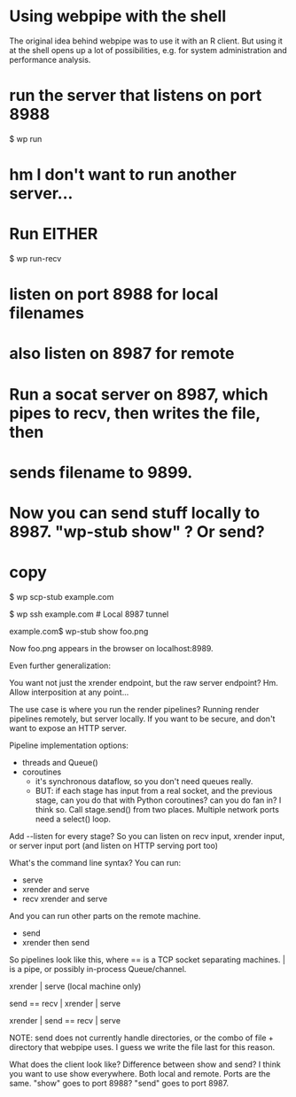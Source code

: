 Using webpipe with the shell
============================

The original idea behind webpipe was to use it with an R client.  But using it
at the shell opens up a lot of possibilities, e.g. for system administration
and performance analysis.

# run the server that listens on port 8988

$ wp run

# hm I don't want to run another server...

# Run EITHER

$ wp run-recv
# listen on port 8988 for local filenames
# also listen on 8987 for remote

# Run a socat server on 8987, which pipes to recv, then writes the file, then
# sends filename to 9899.


# Now you can send stuff locally to 8987.  "wp-stub show" ?  Or send?

 # copy
$ wp scp-stub example.com

$ wp ssh example.com    # Local 8987 tunnel

example.com$ wp-stub show foo.png

Now foo.png appears in the browser on localhost:8989.


Even further generalization:

You want not just the xrender endpoint, but the raw server endpoint?  Hm.
Allow interposition at any point...

The use case is where you run the render pipelines?  Running render pipelines
remotely, but server locally.  If you want to be secure, and don't want to
expose an HTTP server.


Pipeline implementation options:

- threads and Queue()
- coroutines
  - it's synchronous dataflow, so you don't need queues really.
  - BUT: if each stage has input from a real socket, and the previous stage,
    can you do that with Python coroutines?  can you do fan in?
    I think so.  Call stage.send() from two places.
    Multiple network ports need a select() loop.

Add --listen for every stage?  So you can listen on recv input, xrender input,
or server input port (and listen on HTTP serving port too)

What's the command line syntax?  You can run:

- serve
- xrender and serve
- recv xrender and serve

And you can run other parts on the remote machine.

- send
- xrender then send

So pipelines look like this, where == is a TCP socket separating machines.  |
is a pipe, or possibly in-process Queue/channel.

xrender | serve (local machine only)

send == recv | xrender | serve

xrender | send == recv | serve

NOTE: send does not currently handle directories, or the combo of file +
directory that webpipe uses.  I guess we write the file last for this reason.


What does the client look like?  Difference between show and send?  I think you
want to use show everywhere.  Both local and remote.  Ports are the same.
"show" goes to port 8988?  "send" goes to port 8987.

